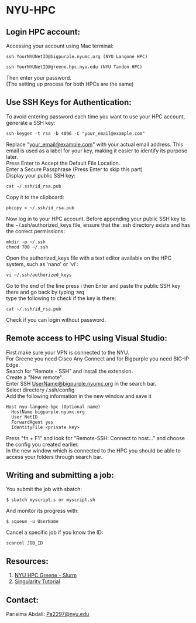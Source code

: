 # NYU-HPC

## Login HPC account:
Accessing your account using Mac terminal:
~~~
ssh YourNYUNetID@bigpurple.nyumc.org (NYU Langone HPC)
~~~
~~~
ssh YourNYUNetID@greene.hpc.nyu.edu (NYU Tandon HPC)
~~~
Then enter your password. \
(The setting up process for both HPCs are the same)

## Use SSH Keys for Authentication:
To avoid entering password each time you want to use your HPC account, generate a SSH key:
~~~
ssh-keygen -t rsa -b 4096 -C "your_email@example.com"
~~~
Replace "your_email@example.com" with your actual email address. This email is used as a label for your key, making it easier to identify its purpose later.\
Press Enter to Accept the Default File Location. \
Enter a Secure Passphrase (Press Enter to skip this part) \
Display your public SSH key:
~~~
cat ~/.ssh/id_rsa.pub
~~~
Copy it to the clipboard:
~~~
pbcopy < ~/.ssh/id_rsa.pub
~~~
Now log in to your HPC account. Before appending your public SSH key to the ~/.ssh/authorized_keys file, ensure that the .ssh directory exists and has the correct permissions:
~~~
mkdir -p ~/.ssh
chmod 700 ~/.ssh
~~~
Open the authorized_keys file with a text editor available on the HPC system, such as 'nano' or 'vi':
~~~
vi ~/.ssh/authorized_keys
~~~
Go to the end of the line press i then Enter and paste the public SSH key there and go back by typing :wq \
type the following to check if the key is there:
~~~
cat ~/.ssh/id_rsa.pub
~~~
Check if you can login without password. 

## Remote access to HPC using Visual Studio:
First make sure your VPN is connected to the NYU. \
For Greene you need Cisco Any Connect and for Bigpurple you need BIG-IP Edge. \
Search for "Remote - SSH" and install the extension. \
Create a "New remote".\
Enter SSH UserName@bigpurple.nyumc.org in the search bar. \
Select directory /.ssh/config \
Add the following information in the new window and save it 
~~~
Host nyu-langone-hpc (Optional name)
  HostName bigpurple.nyumc.org
  User NetID
  ForwardAgent yes
  IdentityFile <private key>
~~~

Press "fn + F1" and look for "Remote-SSH: Connect to host..." and choose the config you created earlier. \
In the new window which is connected to the HPC you should be able to access your folders through search bar. 

## Writing and submitting a job:
You submit the job with sbatch:
~~~
$ sbatch myscript.s or myscript.sh
~~~
And monitor its progress with:
~~~
$ squeue -u UserName
~~~
Cancel a specific job if you know the ID:
~~~
scancel JOB_ID
~~~

## Resources:
1. [NYU HPC Greene - Slurm](https://sites.google.com/nyu.edu/nyu-hpc/training-support/general-hpc-topics/slurm-submitting-jobs)
2. [Singularity Tutorial](https://singularity-tutorial.github.io/02-basic-usage/)


## Contact:
Parisima Abdali: Pa2297@nyu.edu


